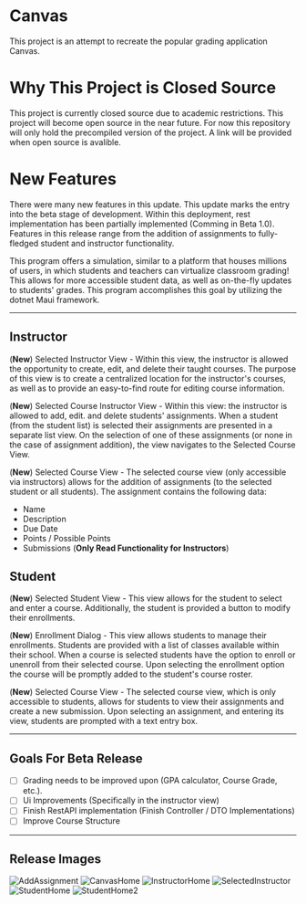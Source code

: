 # Canvas
This project is an attempt to recreate the popular grading application Canvas.

# Why This Project is Closed Source
This project is currently closed source due to academic restrictions. This project will become open source in the near future. For now this repository will only hold the precompiled version of the project. A link will be provided when open source is avalible. 

# New Features

There were many new features in this update. This update marks the entry into the beta stage of development. Within this deployment, rest implementation has been partially implemented (Comming in Beta 1.0). Features in this release range from the addition of assignments to fully-fledged student and instructor functionality. 

This program offers a simulation, similar to a platform that houses millions of users, in which students and teachers can virtualize classroom grading! This allows for more accessible student data, as well as on-the-fly updates to students' grades. This program accomplishes this goal by utilizing the dotnet Maui framework. 

****

## Instructor
(<b>New</b>) Selected Instructor View - Within this view, the instructor is allowed the opportunity to create, edit, and delete their taught courses. The purpose of this view is to create a centralized location for the instructor's courses, as well as to provide an easy-to-find route for editing course information. 

(<b>New</b>) Selected Course Instructor View - Within this view: the instructor is allowed to add, edit. and delete students' assignments. When a student (from the student list) is selected their assignments are presented in a separate list view. On the selection of one of these assignments (or none in the case of assignment addition), the view navigates to the Selected Course View.

(<b>New</b>) Selected Course View - The selected course view (only accessible via instructors) allows for the addition of assignments (to the selected student or all students). The assignment contains the following data:
- Name
- Description
- Due Date
- Points /  Possible Points
- Submissions (<b>Only Read Functionality for Instructors</b>)

## Student

(<b>New</b>) Selected Student View - This view allows for the student to select and enter a course. Additionally, the student is provided a button to modify their enrollments.

(<b>New</b>) Enrollment Dialog - This view allows students to manage their enrollments. Students are provided with a list of classes available within their school. When a course is selected students have the option to enroll or unenroll from their selected course. Upon selecting the enrollment option the course will be promptly added to the student's course roster.

(<b>New</b>) Selected Course View - The selected course view, which is only accessible to students, allows for students to view their assignments and create a new submission. Upon selecting an assignment, and entering its view, students are prompted with a text entry box.

****

## Goals For Beta Release

- [ ] Grading needs to be improved upon (GPA calculator, Course Grade, etc.).
- [ ] Ui Improvements (Specifically in the instructor view)
- [ ] Finish RestAPI implementation (Finish Controller / DTO Implementations)
- [ ] Improve Course Structure

****

## Release Images

![AddAssignment](https://github.com/awa03/Canvas/assets/118379307/d296b15f-48e6-4e9c-81ca-f27923c4b9be)
![CanvasHome](https://github.com/awa03/Canvas/assets/118379307/099e3419-a4c1-482b-bf06-4c9f596e5e50)
![InstructorHome](https://github.com/awa03/Canvas/assets/118379307/e8fb7896-4029-4b98-af8c-d7ea206b633f)
![SelectedInstructor](https://github.com/awa03/Canvas/assets/118379307/68d65662-b2e0-45b6-98a1-37cc6922a729)
![StudentHome](https://github.com/awa03/Canvas/assets/118379307/f2d7c1a9-e8c8-4505-917f-e76b0277742b)
![StudentHome2](https://github.com/awa03/Canvas/assets/118379307/8fcce2d0-f398-4511-9fd1-58af9659ca1f)
